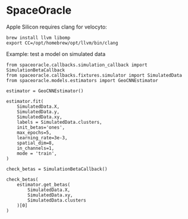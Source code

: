 # SpaceOracle

Apple Silicon requires clang for velocyto:

```{pytohn}
brew install llvm libomp
export CC=/opt/homebrew/opt/llvm/bin/clang
```

Example: test a model on simulated data

```{python}
from spaceoracle.callbacks.simulation_callback import SimulationBetaCallback
from spaceoracle.callbacks.fixtures.simulator import SimulatedData
from spaceoracle.models.estimators import GeoCNNEstimator
```

```{python}
estimator = GeoCNNEstimator()

estimator.fit(
    SimulatedData.X, 
    SimulatedData.y, 
    SimulatedData.xy, 
    labels = SimulatedData.clusters,
    init_betas='ones', 
    max_epochs=5, 
    learning_rate=3e-3, 
    spatial_dim=8,
    in_channels=1,
    mode = 'train',
)
```

```{python}
check_betas = SimulationBetaCallback()

check_betas(
    estimator.get_betas(
        SimulatedData.X, 
        SimulatedData.xy, 
        SimulatedData.clusters
    )[0]
)
```
